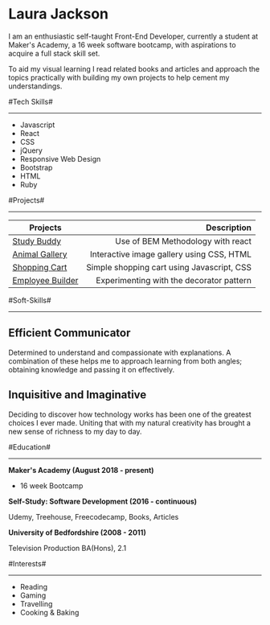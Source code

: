 # Laura Jackson #

I am an enthusiastic self-taught Front-End Developer, currently a student at Maker's Academy, a 16 week software bootcamp, with aspirations to acquire a full stack skill set.

To aid my visual learning I read related books and articles and approach the topics practically with building my own projects to help cement my understandings.

#Tech Skills#
***

- Javascript
- React
- CSS
- jQuery
- Responsive Web Design
- Bootstrap
- HTML
- Ruby

#Projects#
***

  | Projects                                                    | Description                                  |
  | ----------------------------------------------------------- |---------------------------------------------:|
  | [Study Buddy](https://codepen.io/ShinyVerse/pen/WyLVyX )    |      Use of BEM Methodology with react       |
  | [Animal Gallery](https://codepen.io/ShinyVerse/pen/rKvvOj)  |  Interactive image gallery using CSS, HTML   |
  | [Shopping Cart](https://codepen.io/ShinyVerse/pen/QxrbqQ)   | Simple shopping cart using Javascript, CSS   |
  | [Employee Builder](https://codepen.io/ShinyVerse/pen/dKLxaw)|   Experimenting with the decorator pattern   |

#Soft-Skills#
***

## Efficient Communicator ##

Determined to understand and compassionate with explanations. A combination of these helps me to approach learning from both angles; obtaining knowledge and passing it on effectively.

## Inquisitive and Imaginative ##

Deciding to discover how technology works has been one of the greatest choices I ever made. Uniting that with my natural creativity has brought a new sense of richness to my day to day.

#Education#
___

**Maker's Academy (August 2018 - present)**

  - 16 week Bootcamp

**Self-Study: Software Development (2016 - continuous)**

  Udemy, Treehouse, Freecodecamp, Books, Articles

**University of Bedfordshire (2008 - 2011)**

  Television Production BA(Hons), 2.1

#Interests#
***

* Reading
* Gaming
* Travelling
* Cooking & Baking
